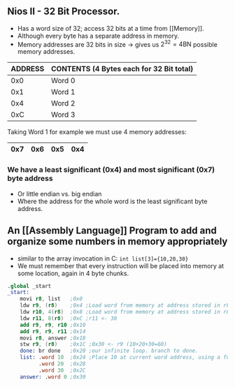 ## Nios II - 32 Bit Processor.
- Has a word size of 32; access 32 bits at a time from [[Memory]].
- Although every byte has a separate address in memory.
- Memory addresses are 32 bits in size → gives us $2^{32}=4\text{BN}$ possible memory addresses.

|ADDRESS|CONTENTS (4 Bytes each for 32 Bit total)|
|---|---|
|0x0|Word 0|
|0x1|Word 1|
|0x4|Word 2|
|0xC|Word 3|

Taking Word 1 for example we must use 4 memory addresses:

|0x7|0x6|0x5|0x4|
|---|---|---|---|

### We have a least significant (0x4) and most significant (0x7) byte address
- Or little endian vs. big endian
- Where the address for the whole word is the least significant byte address.

## An [[Assembly Language]] Program to add and organize some numbers in memory appropriately

- similar to the array invocation in C: `int list[3]={10,20,30}`
- We must remember that every instruction will be placed into memory at some location, again in 4 byte chunks.

```nasm
.global _start
_start:
	movi r8, list   ;0x0
	ldw r9, (r8)    ;0x4 ;Load word from memory at address stored in r8 (0x24). Reminiscent of pointer dereference.
	ldw r10, 4(r8)  ;0x8 ;Load word from memory at address stored in r8+4 (0x28).
	ldw r11, 8(r8)  ;0xC ;r11 <- 30
	add r9, r9, r10 ;0x10
	add r9, r9, r11 ;0x14
	movi r8, answer ;0x18
	stw r9, (r8)    ;0x1C ;0x30 <- r9 (10+20+30=60)
	done: br done   ;0x20 ;our infinite loop. branch to done.
	list: .word 10  ;0x24 ;Place 10 at current word address, using a full word size.
		  .word 20  ;0x28
		  .word 30  ;0x2C
	answer: .word 0 ;0x30
	
```